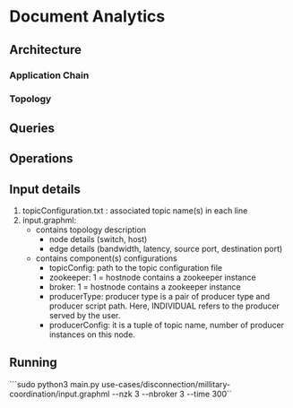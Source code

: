 # Document Analytics


## Architecture

### Application Chain




### Topology



## Queries  
  

  
## Operations
  

  
## Input details
1. topicConfiguration.txt : associated topic name(s) in each line
2. input.graphml:
   - contains topology description
     - node details (switch, host)
     - edge details (bandwidth, latency, source port, destination port)
   - contains component(s) configurations 
     - topicConfig: path to the topic configuration file
     - zookeeper: 1 = hostnode contains a zookeeper instance
     - broker: 1 = hostnode contains a zookeeper instance
     - producerType: producer type is a pair of producer type and producer script path. Here, INDIVIDUAL refers to the producer served by the user.
     - producerConfig: it is a tuple of topic name, number of producer instances on this node.

 
## Running
   
 ```sudo python3 main.py use-cases/disconnection/millitary-coordination/input.graphml --nzk 3 --nbroker 3 --time 300``
